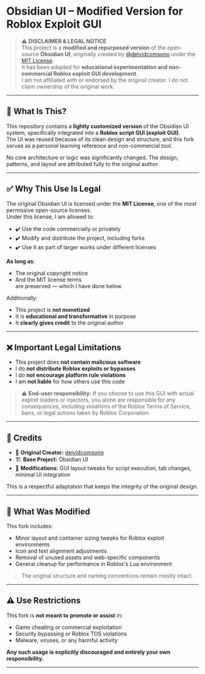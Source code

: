 # Obsidian UI – Modified Version for Roblox Exploit GUI

> ⚠️ **DISCLAIMER & LEGAL NOTICE**  
> This project is a **modified and repurposed version** of the open-source **Obsidian UI**, originally created by [@deividcomsono](https://github.com/deividcomsono) under the [MIT License](#license).  
> It has been adapted for **educational experimentation and non-commercial Roblox exploit GUI development**.  
> I am not affiliated with or endorsed by the original creator. I do not claim ownership of the original work.

---

## 📌 What Is This?

This repository contains a **lightly customized version** of the Obsidian UI system, specifically integrated into a **Roblox script GUI (exploit GUI)**.  
The UI was reused because of its clean design and structure, and this fork serves as a personal learning reference and non-commercial tool.

No core architecture or logic was significantly changed. The design, patterns, and layout are attributed fully to the original author.

---

## ✅ Why This Use Is Legal

The original Obsidian UI is licensed under the **MIT License**, one of the most permissive open-source licenses.  
Under this license, I am allowed to:

- ✔️ Use the code commercially or privately  
- ✔️ Modify and distribute the project, including forks  
- ✔️ Use it as part of larger works under different licenses

**As long as**:

- The original copyright notice  
- And the MIT license terms  
are preserved — which I have done below.

Additionally:

- This project is **not monetized**  
- It is **educational and transformative** in purpose  
- It **clearly gives credit** to the original author

---

## ❌ Important Legal Limitations

- This project does **not contain malicious software**
- I do **not distribute Roblox exploits or bypasses**
- I do **not encourage platform rule violations**
- I am **not liable** for how others use this code

> ⚠️ **End-user responsibility:** If you choose to use this GUI with actual exploit loaders or injectors, you alone are responsible for any consequences, including violations of the Roblox Terms of Service, bans, or legal actions taken by Roblox Corporation.

---

## 🙏 Credits

- 🧠 **Original Creator:** [deividcomsono](https://github.com/deividcomsono)  
- 🏗️ **Base Project:** Obsidian UI  
- 🧪 **Modifications:** GUI layout tweaks for script execution, tab changes, minimal UI integration

This is a respectful adaptation that keeps the integrity of the original design.

---

## 🔧 What Was Modified

This fork includes:

- Minor layout and container sizing tweaks for Roblox exploit environments  
- Icon and text alignment adjustments  
- Removal of unused assets and web-specific components  
- General cleanup for performance in Roblox's Lua environment

> The original structure and naming conventions remain mostly intact.

---

## ⚠️ Use Restrictions

This fork is **not meant to promote or assist** in:

- Game cheating or commercial exploitation  
- Security bypassing or Roblox TOS violations  
- Malware, viruses, or any harmful activity

**Any such usage is explicitly discouraged and entirely your own responsibility.**

---
